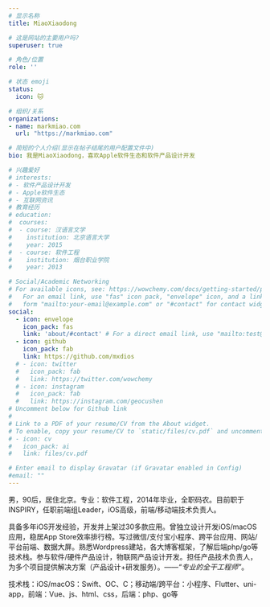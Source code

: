 ```yaml
---
# 显示名称
title: MiaoXiaodong

# 这是网站的主要用户吗?
superuser: true

# 角色/位置
role: ''

# 状态 emoji
status:
  icon: 🐱

# 组织/关系
organizations:
- name: markmiao.com
  url: "https://markmiao.com"

# 简短的个人介绍(显示在帖子结尾的用户配置文件中)
bio: 我是MiaoXiaodong，喜欢Apple软件生态和软件产品设计开发

# 兴趣爱好
# interests:
# - 软件产品设计开发
# - Apple软件生态
# - 互联网资讯
# 教育经历
# education:
#  courses:
#  - course: 汉语言文学
#    institution: 北京语言大学
#    year: 2015
#  - course: 软件工程
#    institution: 烟台职业学院
#    year: 2013

# Social/Academic Networking
# For available icons, see: https://wowchemy.com/docs/getting-started/page-builder/#icons
#   For an email link, use "fas" icon pack, "envelope" icon, and a link in the
#   form "mailto:your-email@example.com" or "#contact" for contact widget.
social:
  - icon: envelope
    icon_pack: fas
    link: 'about/#contact' # For a direct email link, use "mailto:test@example.org".
  - icon: github
    icon_pack: fab
    link: https://github.com/mxdios
  # - icon: twitter
  #   icon_pack: fab
  #   link: https://twitter.com/wowchemy
  # - icon: instagram
  #   icon_pack: fab
  #   link: https://instagram.com/geocushen
# Uncomment below for Github link
#
# Link to a PDF of your resume/CV from the About widget.
# To enable, copy your resume/CV to `static/files/cv.pdf` and uncomment the lines below.
# - icon: cv
#   icon_pack: ai
#   link: files/cv.pdf

# Enter email to display Gravatar (if Gravatar enabled in Config)
#email: ""
---
```


男，90后，居住北京。专业：软件工程，2014年毕业，全职码农。目前职于INSPIRY，任职前端组Leader，iOS高级，前端/移动端技术负责人。

具备多年iOS开发经验，开发并上架过30多款应用。曾独立设计开发iOS/macOS应用，稳居App Store效率排行榜。写过微信/支付宝小程序、跨平台应用、网站/平台前端、数据大屏。熟悉Wordpress建站，各大博客框架，了解后端php/go等技术栈。参与软件/硬件产品设计，物联网产品设计开发。担任产品技术负责人，为多个项目提供解决方案（产品设计+研发服务）。*——“专业的全干工程师”*。

技术栈：iOS/macOS：Swift、OC、C；移动端/跨平台：小程序、Flutter、uni-app，前端：Vue、js、html、css，后端：php、go等

<!-- {{< icon name="download" pack="fas" >}} {{< staticref "uploads/resume.pdf" "newtab" >}}Download{{< /staticref >}} my resumé as a PDF. -->
